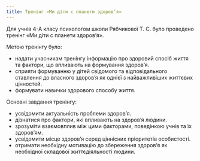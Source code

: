 ```yaml
---
title: Тренінг «Ми діти с планети здоров’я»
---
```


Для учнів 4-А класу психологом школи Рябчикової Т. С. було проведено тренінг «Ми діти с планети здоров’я».

Метою тренінгу було:

- надати учасникам тренінгу інформацію про здоровий спосіб життя та фактори, що впливають на формування здоров’я.
- сприяти формуванню у дітей свідомого та відповідального ставлення до власного здоров’я як однієї з найважливіших життєвих цінностей.
- формувати навички здорового способу життя.

Основні завдання тренінгу:

- усвідомити актуальність проблеми здоров’я.
- дізнатися про фактори, які впливають на здоров’я людини.
- зрозуміти взаємовплив між цими факторами, поведінкою учнів та їх здоров’ям.
- усвідомити місце здоров’я серед ціннісних пріоритетів особистості.
- отримати необхідну мотивацію до збереження здоров’я як необхідної складової життєдіяльності людини.

<slideshow id="72157649165347032"></slideshow>
